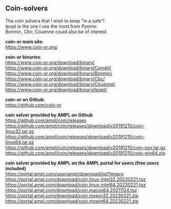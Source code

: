 ## Coin-solvers
The coin solvers that I wish to keep "in a safe"!     
Ipopt is the one I use the most from Pyomo.     
Bonmin, Cbc, Couenne could also be of interest.
   
**coin-or main site**:     
https://www.coin-or.org/     

**coin-or binaries**:     
https://www.coin-or.org/download/binary/     
https://www.coin-or.org/download/binary/CoinAll/     
https://www.coin-or.org/download/binary/Bonmin/     
https://www.coin-or.org/download/binary/Cbc/     
https://www.coin-or.org/download/binary/Couenne/     
https://www.coin-or.org/download/binary/Ipopt/
    
**coin-or on Github**:     
https://github.com/coin-or     
        
**coin solver provided by AMPL on Github**       
https://github.com/ampl/coin/releases        
https://github.com/ampl/coin/releases/download/v20191215/coin-linux32.tar.gz      
https://github.com/ampl/coin/releases/download/v20191215/coin-linux64.tar.gz      
https://github.com/ampl/coin/releases/download/v20191215/coin-osx.tar.gz      
https://github.com/ampl/coin/releases/download/v20191215/coin-win64.zip      
        
**coin solver provided by AMPL on the AMPL portal for users (free users included)**     
https://portal.ampl.com/user/ampl/download/list?legacy      
https://portal.ampl.com/download/coin.linux-intel32.20230221.tgz      
https://portal.ampl.com/download/coin.linux-intel64.20230221.tgz      
https://portal.ampl.com/download/coin.macos64.20211124.tgz      
https://portal.ampl.com/download/coin.mswin32.20230221.zip      
https://portal.ampl.com/download/coin.mswin64.20230221.zip      
